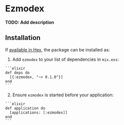 # Ezmodex

**TODO: Add description**

## Installation

If [available in Hex](https://hex.pm/docs/publish), the package can be installed as:

  1. Add `ezmodex` to your list of dependencies in `mix.exs`:

    ```elixir
    def deps do
      [{:ezmodex, "~> 0.1.0"}]
    end
    ```

  2. Ensure `ezmodex` is started before your application:

    ```elixir
    def application do
      [applications: [:ezmodex]]
    end
    ```

